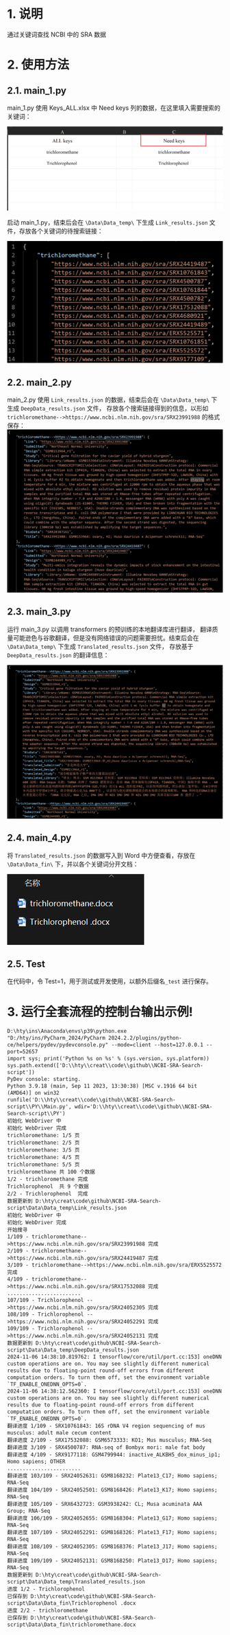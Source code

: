 # 1. 说明

通过关键词查找 NCBI 中的 SRA 数据

# 2. 使用方法

## 2.1. main_1.py

main_1.py 使用 Keys_ALL.xlsx 中 Need keys 列的数据，在这里填入需要搜索的关键词：

![](.README_images/3bd1a849.png)

启动 main_1.py，结束后会在 ```\Data\Data_temp\``` 下生成 ```Link_results.json``` 文件，存放各个关键词的待搜索链接：

![](.README_images/75ae0eb5.png)

## 2.2. main_2.py

main_2.py 使用 ```Link_results.json``` 的数据，结束后会在 ```\Data\Data_temp\``` 下生成 ```DeepData_results.json``` 文件，
存放各个搜索链接得到的信息，以形如 ```trichloromethane-->https://www.ncbi.nlm.nih.gov/sra/SRX23991988``` 的格式保存：
![](.README_images/263147fd.png)

## 2.3. main_3.py

运行 main_3.py 以调用 transformers 的预训练的本地翻译库进行翻译，
翻译质量可能逊色与谷歌翻译，但是没有网络错误的问题需要担忧。结束后会在 ```\Data\Data_temp\``` 下生成 ```Translated_results.json``` 文件，
存放基于 ```DeepData_results.json``` 的翻译信息：

![](.README_images/a6c12dbe.png)

## 2.4. main_4.py

将 ```Translated_results.json``` 的数据写入到 Word 中方便查看，存放在 ```\Data\Data_fin\``` 下，并以各个关键词分开文档：

![](.README_images/f5754cbc.png)

## 2.5. Test

在代码中，令 Test=1，用于测试或开发使用，以额外后缀名```_test``` 进行保存。

# 3. 运行全套流程的控制台输出示例!

```
D:\hty\ins\Anaconda\envs\p39\python.exe "D:/hty/ins/PyCharm_2024/PyCharm 2024.2.2/plugins/python-ce/helpers/pydev/pydevconsole.py" --mode=client --host=127.0.0.1 --port=52657 
import sys; print('Python %s on %s' % (sys.version, sys.platform))
sys.path.extend(['D:\\hty\\creat\\code\\github\\NCBI-SRA-Search-script'])
PyDev console: starting.
Python 3.9.18 (main, Sep 11 2023, 13:30:38) [MSC v.1916 64 bit (AMD64)] on win32
runfile('D:\\hty\\creat\\code\\github\\NCBI-SRA-Search-script\\PY\\Main.py', wdir='D:\\hty\\creat\\code\\github\\NCBI-SRA-Search-script\\PY')
初始化 WebDriver 中
初始化 WebDriver 完成
trichloromethane: 1/5 页
trichloromethane: 2/5 页
trichloromethane: 3/5 页
trichloromethane: 4/5 页
trichloromethane: 5/5 页
trichloromethane 共 100 个数据
1/2 - trichloromethane 完成
Trichlorophenol  共 9 个数据
2/2 - Trichlorophenol  完成
数据更新到 D:\hty\creat\code\github\NCBI-SRA-Search-script\Data\Data_temp\Link_results.json
初始化 WebDriver 中
初始化 WebDriver 完成
开始搜寻
1/109 - trichloromethane-->https://www.ncbi.nlm.nih.gov/sra/SRX23991988 完成
2/109 - trichloromethane-->https://www.ncbi.nlm.nih.gov/sra/SRX24419487 完成
3/109 - trichloromethane-->https://www.ncbi.nlm.nih.gov/sra/ERX5525572 完成
4/109 - trichloromethane-->https://www.ncbi.nlm.nih.gov/sra/SRX17532088 完成
........................
107/109 - Trichlorophenol -->https://www.ncbi.nlm.nih.gov/sra/SRX24052305 完成
108/109 - Trichlorophenol -->https://www.ncbi.nlm.nih.gov/sra/SRX24052291 完成
109/109 - Trichlorophenol -->https://www.ncbi.nlm.nih.gov/sra/SRX24052131 完成
数据更新到 D:\hty\creat\code\github\NCBI-SRA-Search-script\Data\Data_temp\DeepData_results.json
2024-11-06 14:38:10.819762: I tensorflow/core/util/port.cc:153] oneDNN custom operations are on. You may see slightly different numerical results due to floating-point round-off errors from different computation orders. To turn them off, set the environment variable `TF_ENABLE_ONEDNN_OPTS=0`.
2024-11-06 14:38:12.562360: I tensorflow/core/util/port.cc:153] oneDNN custom operations are on. You may see slightly different numerical results due to floating-point round-off errors from different computation orders. To turn them off, set the environment variable `TF_ENABLE_ONEDNN_OPTS=0`.
翻译进度 1/109 - SRX10761843: 16S rDNA V4 region sequencing of mus musculus: adult male cecum content
翻译进度 2/109 - SRX17532088: GSM6573333: KO1; Mus musculus; RNA-Seq
翻译进度 3/109 - SRX4500787: RNA-seq of Bombyx mori: male fat body
翻译进度 4/109 - SRX9177118: GSM4799944: inactive_ALKBH5_dox_minus_ip1; Homo sapiens; OTHER
........................
翻译进度 103/109 - SRX24052631: GSM8168232: Plate13_C17; Homo sapiens; RNA-Seq
翻译进度 104/109 - SRX24052501: GSM8168426: Plate13_K17; Homo sapiens; RNA-Seq
翻译进度 105/109 - SRX6432723: GSM3938242: CL; Musa acuminata AAA Group; RNA-Seq
翻译进度 106/109 - SRX24052655: GSM8168304: Plate13_G17; Homo sapiens; RNA-Seq
翻译进度 107/109 - SRX24052291: GSM8168326: Plate13_F17; Homo sapiens; RNA-Seq
翻译进度 108/109 - SRX24052305: GSM8168376: Plate13_J17; Homo sapiens; RNA-Seq
翻译进度 109/109 - SRX24052131: GSM8168250: Plate13_D17; Homo sapiens; RNA-Seq
数据更新到 D:\hty\creat\code\github\NCBI-SRA-Search-script\Data\Data_temp\Translated_results.json
进度 1/2 - Trichlorophenol 
已保存到 D:\hty\creat\code\github\NCBI-SRA-Search-script\Data\Data_fin\Trichlorophenol .docx
进度 2/2 - trichloromethane
已保存到 D:\hty\creat\code\github\NCBI-SRA-Search-script\Data\Data_fin\trichloromethane.docx

```